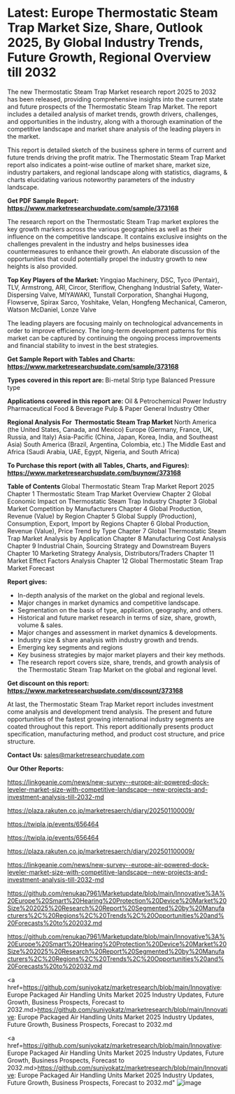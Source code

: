 # Latest: Europe Thermostatic Steam Trap Market Size, Share, Outlook 2025, By Global Industry Trends, Future Growth, Regional Overview till 2032

The new Thermostatic Steam Trap Market research report 2025 to 2032 has been released, providing comprehensive insights into the current state and future prospects of the Thermostatic Steam Trap Market. The report includes a detailed analysis of market trends, growth drivers, challenges, and opportunities in the industry, along with a thorough examination of the competitive landscape and market share analysis of the leading players in the market.

This report is detailed sketch of the business sphere in terms of current and future trends driving the profit matrix. The Thermostatic Steam Trap Market report also indicates a point-wise outline of market share, market size, industry partakers, and regional landscape along with statistics, diagrams, &amp; charts elucidating various noteworthy parameters of the industry landscape.

<strong><b>Get PDF Sample Report: <a href=https://www.marketresearchupdate.com/sample/373168>https://www.marketresearchupdate.com/sample/373168</a></b></strong>

The research report on the Thermostatic Steam Trap market explores the key growth markers across the various geographies as well as their influence on the competitive landscape. It contains exclusive insights on the challenges prevalent in the industry and helps businesses idea countermeasures to enhance their growth. An elaborate discussion of the opportunities that could potentially propel the industry growth to new heights is also provided.

<strong><b>Top Key Players of the Market:
</b></strong>Yingqiao Machinery, DSC, Tyco (Pentair), TLV, Armstrong, ARI, Circor, Steriflow, Chenghang Industrial Safety, Water-Dispersing Valve, MIYAWAKI, Tunstall Corporation, Shanghai Hugong, Flowserve, Spirax Sarco, Yoshitake, Velan, Hongfeng Mechanical, Cameron, Watson McDaniel, Lonze Valve<strong><b>
</b></strong>

The leading players are focusing mainly on technological advancements in order to improve efficiency. The long-term development patterns for this market can be captured by continuing the ongoing process improvements and financial stability to invest in the best strategies.

<strong><b>Get Sample Report with Tables and Charts: <a href=https://www.marketresearchupdate.com/sample/373168>https://www.marketresearchupdate.com/sample/373168</a></b></strong>

<strong><b>Types covered in this report are:
</b></strong>Bi-metal Strip type
Balanced Pressure type<strong><b>
</b></strong>

<strong><b>Applications covered in this report are:
</b></strong>Oil & Petrochemical
Power Industry
Pharmaceutical
Food & Beverage
Pulp & Paper
General Industry
Other<strong><b>
</b></strong>

<strong><b>Regional Analysis For  Thermostatic Steam Trap Market</b></strong><strong><b>
</b></strong>North America (the United States, Canada, and Mexico)
Europe (Germany, France, UK, Russia, and Italy)
Asia-Pacific (China, Japan, Korea, India, and Southeast Asia)
South America (Brazil, Argentina, Colombia, etc.)
The Middle East and Africa (Saudi Arabia, UAE, Egypt, Nigeria, and South Africa)

<strong><b>To Purchase this report (with all Tables, Charts, and Figures): <a href=https://www.marketresearchupdate.com/buynow/373168>https://www.marketresearchupdate.com/buynow/373168</a></b></strong>

<strong><b>Table of Contents</b></strong><strong><b>
</b></strong>Global Thermostatic Steam Trap Market Report 2025
Chapter 1 Thermostatic Steam Trap Market Overview
Chapter 2 Global Economic Impact on Thermostatic Steam Trap Industry
Chapter 3 Global Market Competition by Manufacturers
Chapter 4 Global Production, Revenue (Value) by Region
Chapter 5 Global Supply (Production), Consumption, Export, Import by Regions
Chapter 6 Global Production, Revenue (Value), Price Trend by Type
Chapter 7 Global Thermostatic Steam Trap Market Analysis by Application
Chapter 8 Manufacturing Cost Analysis
Chapter 9 Industrial Chain, Sourcing Strategy and Downstream Buyers
Chapter 10 Marketing Strategy Analysis, Distributors/Traders
Chapter 11 Market Effect Factors Analysis
Chapter 12 Global Thermostatic Steam Trap Market Forecast

<strong><b>Report gives:</b></strong>

- In-depth analysis of the market on the global and regional levels.
- Major changes in market dynamics and competitive landscape.
- Segmentation on the basis of type, application, geography, and others.
- Historical and future market research in terms of size, share, growth, volume &amp; sales.
- Major changes and assessment in market dynamics &amp; developments.
- Industry size &amp; share analysis with industry growth and trends.
- Emerging key segments and regions
- Key business strategies by major market players and their key methods.
- The research report covers size, share, trends, and growth analysis of the Thermostatic Steam Trap Market on the global and regional level.

<strong><b>Get discount on this report: <a href=https://www.marketresearchupdate.com/discount/373168>https://www.marketresearchupdate.com/discount/373168</a></b></strong>

At last, the Thermostatic Steam Trap Market report includes investment come analysis and development trend analysis. The present and future opportunities of the fastest growing international industry segments are coated throughout this report. This report additionally presents product specification, manufacturing method, and product cost structure, and price structure.

<strong><b>Contact Us:
</b></strong>sales@marketresearchupdate.com

<strong>Our Other Reports:</strong>

<a href=https://linkgeanie.com/news/new-survey--europe-air-powered-dock-leveler-market-size-with-competitive-landscape--new-projects-and-investment-analysis-till-2032-md>https://linkgeanie.com/news/new-survey--europe-air-powered-dock-leveler-market-size-with-competitive-landscape--new-projects-and-investment-analysis-till-2032-md</a>

<a href=https://plaza.rakuten.co.jp/marketresaerch/diary/202501100009/>https://plaza.rakuten.co.jp/marketresaerch/diary/202501100009/</a>

<a href=https://twipla.jp/events/656464>https://twipla.jp/events/656464</a>

<a href=https://twipla.jp/events/656464>https://twipla.jp/events/656464</a>

<a href=https://plaza.rakuten.co.jp/marketresaerch/diary/202501100009/>https://plaza.rakuten.co.jp/marketresaerch/diary/202501100009/</a>

<a href=https://linkgeanie.com/news/new-survey--europe-air-powered-dock-leveler-market-size-with-competitive-landscape--new-projects-and-investment-analysis-till-2032-md>https://linkgeanie.com/news/new-survey--europe-air-powered-dock-leveler-market-size-with-competitive-landscape--new-projects-and-investment-analysis-till-2032-md</a>

<a href=https://github.com/renukap7961/Marketupdate/blob/main/Innovative%3A%20Europe%20Smart%20Hearing%20Protection%20Device%20Market%20Size%202025%20Research%20Report%20Segmented%20by%20Manufacturers%2C%20Regions%2C%20Trends%2C%20Opportunities%20and%20Forecasts%20to%202032.md>https://github.com/renukap7961/Marketupdate/blob/main/Innovative%3A%20Europe%20Smart%20Hearing%20Protection%20Device%20Market%20Size%202025%20Research%20Report%20Segmented%20by%20Manufacturers%2C%20Regions%2C%20Trends%2C%20Opportunities%20and%20Forecasts%20to%202032.md</a>

<a href=https://github.com/renukap7961/Marketupdate/blob/main/Innovative%3A%20Europe%20Smart%20Hearing%20Protection%20Device%20Market%20Size%202025%20Research%20Report%20Segmented%20by%20Manufacturers%2C%20Regions%2C%20Trends%2C%20Opportunities%20and%20Forecasts%20to%202032.md>https://github.com/renukap7961/Marketupdate/blob/main/Innovative%3A%20Europe%20Smart%20Hearing%20Protection%20Device%20Market%20Size%202025%20Research%20Report%20Segmented%20by%20Manufacturers%2C%20Regions%2C%20Trends%2C%20Opportunities%20and%20Forecasts%20to%202032.md</a>

<a href=https://github.com/suniyokatz/marketresearch/blob/main/Innovative: Europe Packaged Air Handling Units Market 2025 Industry Updates, Future Growth, Business Prospects, Forecast to 2032.md>https://github.com/suniyokatz/marketresearch/blob/main/Innovative: Europe Packaged Air Handling Units Market 2025 Industry Updates, Future Growth, Business Prospects, Forecast to 2032.md</a>

<a href=https://github.com/suniyokatz/marketresearch/blob/main/Innovative: Europe Packaged Air Handling Units Market 2025 Industry Updates, Future Growth, Business Prospects, Forecast to 2032.md>https://github.com/suniyokatz/marketresearch/blob/main/Innovative: Europe Packaged Air Handling Units Market 2025 Industry Updates, Future Growth, Business Prospects, Forecast to 2032.md</a>"
![image](https://github.com/user-attachments/assets/0b8a2a95-1a54-4e7f-9d74-16fb8c048fff)
